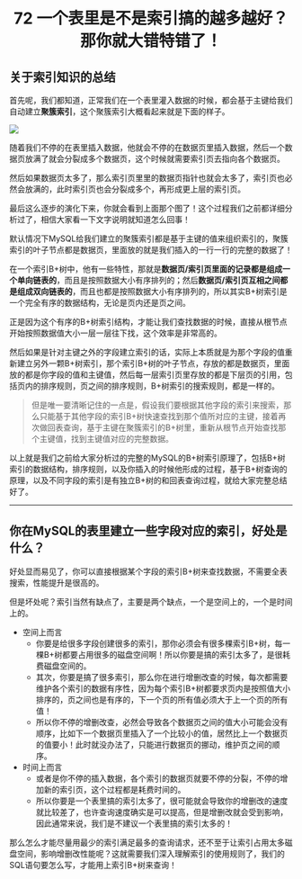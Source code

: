 <h1 align="center">72 一个表里是不是索引搞的越多越好？那你就大错特错了！</h1>



## 关于索引知识的总结

首先呢，我们都知道，正常我们在一个表里灌入数据的时候，都会基于主键给我们自动建立**聚簇索引**，这个聚簇索引大概看起来就是下面的样子。

<img src="https://studyimages.oss-cn-beijing.aliyuncs.com/img/mysql/64-108/image-20220302233902932.png" />

随着我们不停的在表里插入数据，他就会不停的在数据页里插入数据，然后一个数据页放满了就会分裂成多个数据页，这个时候就需要索引页去指向各个数据页。

然后如果数据页太多了，那么索引页里里的数据页指针也就会太多了，索引页也必然会放满的，此时索引页也会分裂成多个，再形成更上层的索引页。

最后这么逐步的演化下来，你就会看到上面那个图了！这个过程我们之前都详细分析过了，相信大家看一下文字说明就知道怎么回事！

默认情况下MySQL给我们建立的聚簇索引都是基于主键的值来组织索引的，聚簇索引的叶子节点都是数据页，里面放的就是我们插入的一行一行的完整的数据了！

在一个索引B+树中，他有一些特性，那就是**数据页/索引页里面的记录都是组成一个单向链表的**，而且是按照数据大小有序排列的；然后**数据页/索引页互相之间都是组成双向链表的**，而且也都是按照数据大小有序排列的，所以其实B+树索引是一个完全有序的数据结构，无论是页内还是页之间。

正是因为这个有序的B+树索引结构，才能让我们查找数据的时候，直接从根节点开始按照数据值大小一层一层往下找，这个效率是非常高的。

然后如果是针对主键之外的字段建立索引的话，实际上本质就是为那个字段的值重新建立另外一颗B+树索引，那个索引B+树的叶子节点，存放的都是数据页，里面放的都是你字段的值和主键值，然后每一层索引页里存放的都是下层页的引用，包括页内的排序规则，页之间的排序规则，B+树索引的搜索规则，都是一样的。

> 但是唯一要清晰记住的一点是，假设我们要根据其他字段的索引来搜索，那么只能基于其他字段的索引B+树快速查找到那个值所对应的主键，接着再次做回表查询，基于主键在聚簇索引的B+树里，重新从根节点开始查找那个主键值，找到主键值对应的完整数据。

以上就是我们之前给大家分析过的完整的MySQL的B+树索引原理了，包括B+树索引的数据结构，排序规则，以及你插入的时候他形成的过程，基于B+树查询的原理，以及不同字段的索引是有独立B+树的和回表查询过程，就给大家完整总结好了。

---

## 你在MySQL的表里建立一些字段对应的索引，好处是什么？

好处显而易见了，你可以直接根据某个字段的索引B+树来查找数据，不需要全表搜索，性能提升是很高的。

但是坏处呢？索引当然有缺点了，主要是两个缺点，一个是空间上的，一个是时间上的。

- 空间上而言
  - 你要是给很多字段创建很多的索引，那你必须会有很多棵索引B+树，每一棵B+树都要占用很多的磁盘空间啊！所以你要是搞的索引太多了，是很耗费磁盘空间的。
  - 其次，你要是搞了很多索引，那么你在进行增删改查的时候，每次都需要维护各个索引的数据有序性，因为每个索引B+树都要求页内是按照值大小排序的，页之间也是有序的，下一个页的所有值必须大于上一个页的所有值！
  - 所以你不停的增删改查，必然会导致各个数据页之间的值大小可能会没有顺序，比如下一个数据页里插入了一个比较小的值，居然比上一个数据页的值要小！此时就没办法了，只能进行数据页的挪动，维护页之间的顺序。
- 时间上而言
  - 或者是你不停的插入数据，各个索引的数据页就要不停的分裂，不停的增加新的索引页，这个过程都是耗费时间的。
  - 所以你要是一个表里搞的索引太多了，很可能就会导致你的增删改的速度就比较差了，也许查询速度确实是可以提高，但是增删改就会受到影响，因此通常来说，我们是不建议一个表里搞的索引太多的！

那么怎么才能尽量用最少的索引满足最多的查询请求，还不至于让索引占用太多磁盘空间，影响增删改性能呢？这就需要我们深入理解索引的使用规则了，我们的SQL语句要怎么写，才能用上索引B+树来查询！
